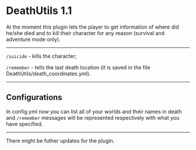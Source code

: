 # DeathUtils 1.1

At the moment this plugin lets the player to get information of where did he/she died and to kill their character for any reason (survival and adventure mode only).

---

`/suicide` - kills the character;

`/remember` - tells the last death location (it is saved in the file DeathUtils/death_coordinates.yml).

---

## Configurations

In config.yml now you can list all of your worlds and their names in death and `/remember` messages will be represented respectively with what you have specified.

---

There might be futher updates for the plugin.
